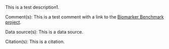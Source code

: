 This is a test description1.

Comment(s): This is a test comment with a link to the [Biomarker Benchmark project](https://osf.io/ssk3t/).

Data source(s): This is a data source.

Citation(s): This is a citation.
